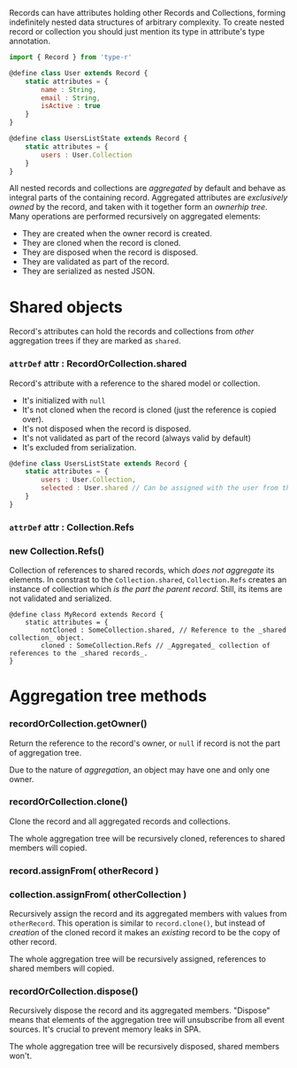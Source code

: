 Records can have attributes holding other Records and Collections, forming indefinitely nested data structures of arbitrary complexity.
To create nested record or collection you should just mention its type in attribute's type annotation.

```javascript
import { Record } from 'type-r'

@define class User extends Record {
    static attributes = {
        name : String,
        email : String,
        isActive : true
    }
}

@define class UsersListState extends Record {
    static attributes = {
        users : User.Collection
    }
}
```

All nested records and collections are *aggregated* by default and behave as integral parts of the containing record. Aggregated attributes are _exclusively owned_ by the record, and taken with it together form an _ownerhip tree_. Many operations are performed recursively on aggregated elements:

- They are created when the owner record is created.
- They are cloned when the record is cloned.
- They are disposed when the record is disposed.
- They are validated as part of the record.
- They are serialized as nested JSON.

# Shared objects

Record's attributes can hold the records and collections from _other_ aggregation trees if they are marked as `shared`.

### `attrDef` attr : RecordOrCollection.shared

Record's attribute with a reference to the shared model or collection.

- It's initialized with `null`
- It's not cloned when the record is cloned (just the reference is copied over).
- It's not disposed when the record is disposed.
- It's not validated as part of the record (always valid by default)
- It's excluded from serialization.

```javascript
@define class UsersListState extends Record {
    static attributes = {
        users : User.Collection,
        selected : User.shared // Can be assigned with the user from this.users
    }
}
```

### `attrDef` attr : Collection.Refs
### new Collection.Refs()

Collection of references to shared records, which _does not aggregate_ its elements. In constrast to the `Collection.shared`, `Collection.Refs` creates an instance of collection which _is the part the parent record_. Still, its items are not validated and serialized.

    @define class MyRecord extends Record {
        static attributes = {
            notCloned : SomeCollection.shared, // Reference to the _shared collection_ object.
            cloned : SomeCollection.Refs // _Aggregated_ collection of references to the _shared records_.
    }

# Aggregation tree methods

### recordOrCollection.getOwner()

Return the reference to the record's owner, or `null` if record is not the part of aggregation tree.

Due to the nature of _aggregation_, an object may have one and only one owner.

### recordOrCollection.clone()

Clone the record and all aggregated records and collections.

The whole aggregation tree will be recursively cloned, references to shared members will copied.

### record.assignFrom( otherRecord )
### collection.assignFrom( otherCollection )

Recursively assign the record and its aggregated members with values from `otherRecord`.
This operation is similar to `record.clone()`, but instead of _creation_ of the cloned record it makes an _existing_ record to be the copy
of other record.

The whole aggregation tree will be recursively assigned, references to shared members will copied.

### recordOrCollection.dispose()

Recursively dispose the record and its aggregated members. "Dispose" means that elements of the aggregation tree will unsubscribe from all event sources. It's crucial to prevent memory leaks in SPA.

The whole aggregation tree will be recursively disposed, shared members won't.